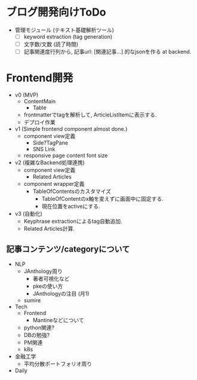 # ブログ開発向けToDo

- 管理モジュール (テキスト基礎解析ツール)
  - [ ] keyword extraction (tag generation)
  - [ ] 文字数/文数 (読了時間)
  - [ ] 記事関連度行列から, 記事url: [関連記事...] 的なjsonを作る at backend.

# Frontend開発

- v0 (MVP)
  - ContentMain
    - Table
  - frontmatterでtagを解析して, ArticleListItemに表示する.
  - デプロイ作業
- v1 (Simple frontend component almost done.)
  - component view定義
      - Side?TagPane
    - SNS Link
  - responsive page content font size
- v2 (複雑なBackend処理連携)
    - component view定義
      - Related Articles
  - component wrapper定義
    - TableOfContentsのカスタマイズ
      - TableOfContentのx軸を変えずに画面中に固定する.
      - 現在位置をactiveにする.
- v3 (自動化)
  - Keyphrase extractionによるtag自動追加.
  - Related Articles計算.


## 記事コンテンツ/categoryについて

- NLP
  - JAnthology周り
    - 著者可視化など
    - pkeの使い方
    - JAnthologyの注目 (月1)
  - sumire
- Tech
  - Frontend
    - Mantineなどについて
  - python関連?
  - DBの勉強?
  - PM関連
  - k8s
- 金融工学
  - 平均分散ポートフォリオ周り
- Daily